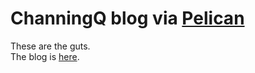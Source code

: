 # ChanningQ blog via [Pelican](http://getpelican.com)

These are the guts.  
The blog is [here](http://bestla.channingq.com).  
